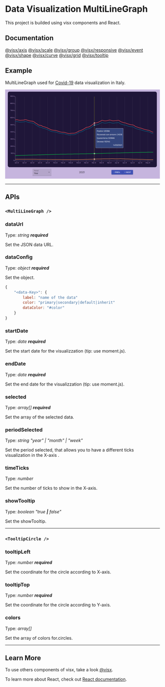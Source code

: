 # Data Visualization MultiLineGraph
This project is builded using visx components and React.

## Documentation
[@visx/axis](https://airbnb.io/visx/docs/axis) [@visx/scale](https://airbnb.io/visx/docs/scale) [@visx/group](https://airbnb.io/visx/docs/group) [@visx/responsive](https://airbnb.io/visx/docs/responsive) [@visx/event](https://airbnb.io/visx/docs/event) [@visx/shape](https://airbnb.io/visx/docs/shape) [@visx/curve](https://airbnb.io/visx/docs/curve) [@visx/grid](https://airbnb.io/visx/docs/grid)
[@visx/tooltip](https://airbnb.io/visx/docs/tooltip)

## Example
MultiLineGraph used for [Covid-19](https://github.com/pcm-dpc/COVID-19) data visualization in Italy.

![MultiLineGraph of the Covid](https://github.com/TuscioWang/covid19-data-visualization/blob/4401804c0cf691ed713528808addfd651b7cb56a/public/GraphCovid.PNG)
________________________________________________________________________________
## APIs
### `<MultiLineGraph />`
### dataUrl
Type: _string **required**_

Set the JSON data URL. 
### dataConfig
Type: _object **required**_

Set the object.
```js
{ 
    "<data-Key>": {
        label: "name of the data"
        color: "primary|secondary|default|inherit"
        dataColor: "#color"
    }
}
```
### startDate
Type: _date **required**_

Set the start date for the visualizzation (tip: use moment.js).
### endDate
Type: _date **required**_

Set the end date for the visualizzation (tip: use moment.js).
### selected
Type: _array[] **required**_

Set the array of the selected data.
### periodSelected
Type: _string "year" | "month" | "week"_

Set the period selected, that allows you to have a different ticks visualization in the X-axis .
### timeTicks
Type: _number_

Set the number of ticks to show in the X-axis.
### showTooltip
Type: _boolean "true **|** false"_

Set the showTooltip.
________________________________________________________________________________
### `<TooltipCircle />`
### tooltipLeft
Type: _number **required**_

Set the coordinate for the circle according to X-axis.
### tooltipTop
Type: _number **required**_

Set the coordinate for the circle according to Y-axis.
### colors
Type: _array[]_

Set the array of colors for.circles.
________________________________________________________________________________
## Learn More
To use others components of visx, take a look [@visx](https://github.com/airbnb/visx).

To learn more about React, check out [React documentation](https://reactjs.org/).
